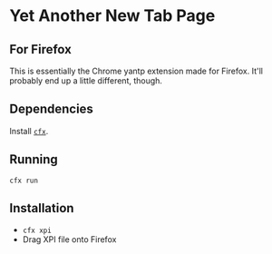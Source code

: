 # Yet Another New Tab Page
## For Firefox

This is essentially the Chrome yantp extension made for Firefox. It'll probably
end up a little different, though.

## Dependencies

Install [`cfx`](https://developer.mozilla.org/en-US/Add-ons/SDK/Tutorials/Installation).

## Running

`cfx run`

## Installation

- `cfx xpi`
- Drag XPI file onto Firefox

